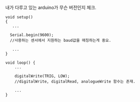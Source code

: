 내가 다루고 있는 arduino가 무슨 버전인지 체크.

```
void setup()
{
   ...

  Serial.begin(9600); 
  //사용하는 센서에서 지원하는 baud값을 매칭하는게 중요.
  
   ...
}

```

```
void loop() {
    ...

    digitalWrite(TRIG, LOW); 
    //digitalWrite, digitalRead, analogueWrite 함수는 존재.

    ...
}

```


